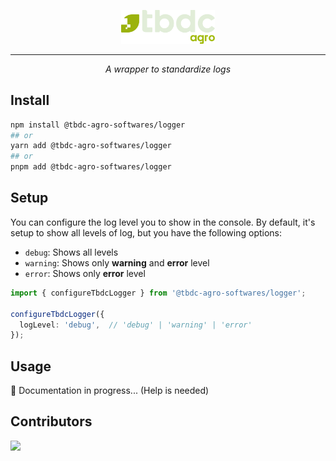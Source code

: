 <p align="center">
  <a href="https://tbdc.com.br/" target="_blank">
    <img width="150" src="docs/assets/logo.svg" alt="TBDC logo">
  </a>
</p>

---

<p align="center">
  <em>A wrapper to standardize logs</em>
</p>

## Install

```bash
npm install @tbdc-agro-softwares/logger
## or
yarn add @tbdc-agro-softwares/logger
## or
pnpm add @tbdc-agro-softwares/logger
```

## Setup

You can configure the log level you to show in the console. By default, it's setup to show all levels of log, but you have the following options:
- `debug`: Shows all levels
- `warning`: Shows only **warning** and **error** level
- `error`: Shows only **error** level

```ts
import { configureTbdcLogger } from '@tbdc-agro-softwares/logger';

configureTbdcLogger({
  logLevel: 'debug',  // 'debug' | 'warning' | 'error'
});
```

## Usage

🚧 Documentation in progress... (Help is needed)


## Contributors

<a href="mailto:mauro.olveira@tbdc.com.br" target="_blank">
  <img src="https://img.shields.io/badge/Mauro%20Oliveira-Contribuindo-3c6518.svg">
</a><br/>
